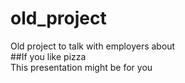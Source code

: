 # old_project
Old project to talk with employers about  
##If you like pizza  
This presentation might be for you

